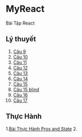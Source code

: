 # MyReact
Bài Tập React
##  Lý thuyết
1. [Câu 9](https://codepen.io/AnhTaitrn/pen/VwdjWbw)           
2. [Câu 10](https://codepen.io/AnhTaitrn/pen/BaVzZgm)
3. [Câu 11](https://codepen.io/AnhTaitrn/pen/abKWpeV)
4. [Câu 12](https://codepen.io/AnhTaitrn/pen/zYaZOOQ)
5. [Câu 13](https://codepen.io/AnhTaitrn/pen/ExRmWYw)
6. [Câu 14](https://codepen.io/AnhTaitrn/pen/MWXJMdo)
7. [Câu 15](https://codepen.io/AnhTaitrn/pen/LYryyZP)
7. [Câu 15 blind](https://codepen.io/AnhTaitrn/pen/poKOBEo)
8. [Câu 16](https://codepen.io/AnhTaitrn/pen/KKeoxBR)
9. [Câu 17](https://codepen.io/AnhTaitrn/pen/poKLxWB)
## Thực Hành
1.[Bài Thực Hành Pros and State](https://codepen.io/AnhTaitrn/pen/JjZazpY)
2.

